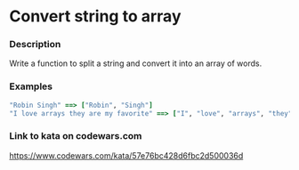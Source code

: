 # Convert string to array

### Description
Write a function to split a string and convert it into an array of words.

### Examples
```ruby
"Robin Singh" ==> ["Robin", "Singh"]
"I love arrays they are my favorite" ==> ["I", "love", "arrays", "they", "are", "my", "favorite"]
```

### Link to kata on codewars.com
https://www.codewars.com/kata/57e76bc428d6fbc2d500036d
